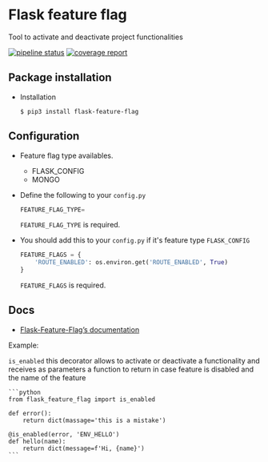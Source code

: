 # Flask feature flag

Tool to activate and deactivate project functionalities

[![pipeline status](https://gitlab.com/terminus-zinobe/flask-feature-flag/badges/master/pipeline.svg)](https://gitlab.com/terminus-zinobe/flask-feature-flag/-/commits/master) [![coverage report](https://gitlab.com/terminus-zinobe/flask-feature-flag/badges/master/coverage.svg)](https://gitlab.com/terminus-zinobe/flask-feature-flag/-/commits/master)


## Package installation
- Installation
    ```shell
    $ pip3 install flask-feature-flag
    ```

## Configuration

- Feature flag type availables.
    * FLASK_CONFIG
    * MONGO

- Define the following to your `config.py`
    ```python
    FEATURE_FLAG_TYPE=
    ```
    `FEATURE_FLAG_TYPE` is required.

- You should add this to your `config.py` if it's feature type `FLASK_CONFIG`
    ```python
    FEATURE_FLAGS = {
        'ROUTE_ENABLED': os.environ.get('ROUTE_ENABLED', True)
    }
    ```
    `FEATURE_FLAGS` is required.

## Docs

- [Flask-Feature-Flag’s documentation](https://flask-feature-flag-docs.readthedocs.io/en/latest/index.html)

Example:

`is_enabled` this decorator allows to activate or deactivate a functionality and receives as parameters a function to return in case feature is disabled and the name of the feature

    ```python
    from flask_feature_flag import is_enabled

    def error():
        return dict(massage='this is a mistake')

    @is_enabled(error, 'ENV_HELLO')
    def hello(name):
        return dict(message=f'Hi, {name}')
    ```